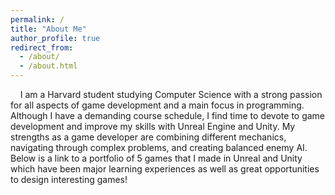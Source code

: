 ```yaml
---
permalink: /
title: "About Me"
author_profile: true
redirect_from: 
  - /about/
  - /about.html
---
```


&nbsp;&nbsp;&nbsp;&nbsp;I am a Harvard student studying Computer Science with a strong passion for all aspects of game development and a main focus in programming. Although I have a demanding course schedule, I find time to devote to game development and improve my skills with Unreal Engine and Unity. My strengths as a
game developer are combining different mechanics, navigating through complex problems, and creating balanced enemy AI. Below is a link to a portfolio of 5 games
that I made in Unreal and Unity which have been major learning experiences as well as great opportunities to design interesting games!

